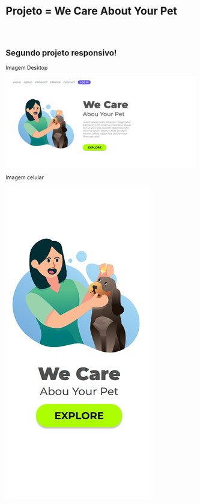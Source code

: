 <h1 style: bold>Projeto = We Care About Your Pet</h1>
<br>
<br>
<h2>Segundo projeto responsivo!</h2>
<p>Imagem Desktop</p>
<img src="https://github.com/joaovictorar/Projeto-We-Care/blob/main/img/wecare-desktop.PNG?raw=true">
<p>Imagem celular</p>
<img middle src="https://github.com/joaovictorar/Projeto-We-Care/blob/main/img/wecare-celular.PNG?raw=true">

